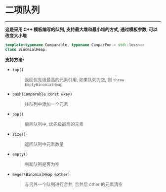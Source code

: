 # 二项队列
***
**这是采用 C++ 模板编写的队列, 支持最大堆和最小堆的方式, 通过模板参数, 可以改变大小堆**

```cpp
template<typename Comparable, typename ComparFun = std::less<>>
class BinomialHeap;
```

**支持方法:**
* `top()`
  > 返回优先级最高的元素引用, 如果队列为空, 则 `throw EmptyBinomialHeap`
* `push(Comparable const &key)`
  > 往队列中添加一个元素
* `pop()`
  > 删除队列中, 优先级最高的元素
* `size()`
  > 返回队列中元素数量
* `empty()`
  > 判断队列是否为空
* `meger(BinomialHeap &other)`
  > 与另外一个队列进行合并, 合并后 other 的元素清空
